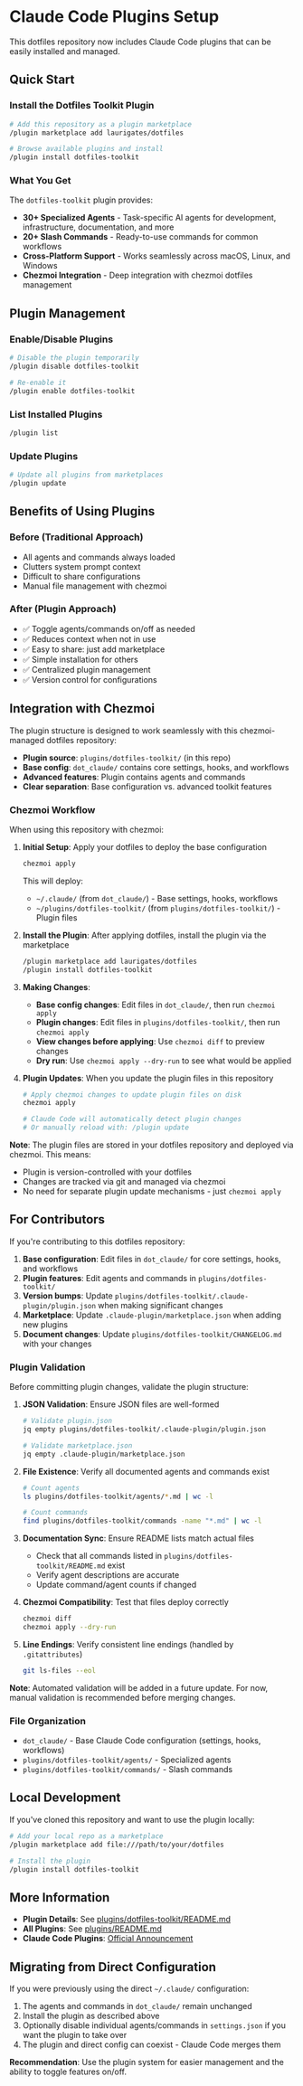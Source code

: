 # Claude Code Plugins Setup

This dotfiles repository now includes Claude Code plugins that can be easily installed and managed.

## Quick Start

### Install the Dotfiles Toolkit Plugin

```bash
# Add this repository as a plugin marketplace
/plugin marketplace add laurigates/dotfiles

# Browse available plugins and install
/plugin install dotfiles-toolkit
```

### What You Get

The `dotfiles-toolkit` plugin provides:

- **30+ Specialized Agents** - Task-specific AI agents for development, infrastructure, documentation, and more
- **20+ Slash Commands** - Ready-to-use commands for common workflows
- **Cross-Platform Support** - Works seamlessly across macOS, Linux, and Windows
- **Chezmoi Integration** - Deep integration with chezmoi dotfiles management

## Plugin Management

### Enable/Disable Plugins

```bash
# Disable the plugin temporarily
/plugin disable dotfiles-toolkit

# Re-enable it
/plugin enable dotfiles-toolkit
```

### List Installed Plugins

```bash
/plugin list
```

### Update Plugins

```bash
# Update all plugins from marketplaces
/plugin update
```

## Benefits of Using Plugins

### Before (Traditional Approach)
- All agents and commands always loaded
- Clutters system prompt context
- Difficult to share configurations
- Manual file management with chezmoi

### After (Plugin Approach)
- ✅ Toggle agents/commands on/off as needed
- ✅ Reduces context when not in use
- ✅ Easy to share: just add marketplace
- ✅ Simple installation for others
- ✅ Centralized plugin management
- ✅ Version control for configurations

## Integration with Chezmoi

The plugin structure is designed to work seamlessly with this chezmoi-managed dotfiles repository:

- **Plugin source**: `plugins/dotfiles-toolkit/` (in this repo)
- **Base config**: `dot_claude/` contains core settings, hooks, and workflows
- **Advanced features**: Plugin contains agents and commands
- **Clear separation**: Base configuration vs. advanced toolkit features

### Chezmoi Workflow

When using this repository with chezmoi:

1. **Initial Setup**: Apply your dotfiles to deploy the base configuration
   ```bash
   chezmoi apply
   ```
   This will deploy:
   - `~/.claude/` (from `dot_claude/`) - Base settings, hooks, workflows
   - `~/plugins/dotfiles-toolkit/` (from `plugins/dotfiles-toolkit/`) - Plugin files

2. **Install the Plugin**: After applying dotfiles, install the plugin via the marketplace
   ```bash
   /plugin marketplace add laurigates/dotfiles
   /plugin install dotfiles-toolkit
   ```

3. **Making Changes**:
   - **Base config changes**: Edit files in `dot_claude/`, then run `chezmoi apply`
   - **Plugin changes**: Edit files in `plugins/dotfiles-toolkit/`, then run `chezmoi apply`
   - **View changes before applying**: Use `chezmoi diff` to preview changes
   - **Dry run**: Use `chezmoi apply --dry-run` to see what would be applied

4. **Plugin Updates**: When you update the plugin files in this repository
   ```bash
   # Apply chezmoi changes to update plugin files on disk
   chezmoi apply

   # Claude Code will automatically detect plugin changes
   # Or manually reload with: /plugin update
   ```

**Note**: The plugin files are stored in your dotfiles repository and deployed via chezmoi. This means:
- Plugin is version-controlled with your dotfiles
- Changes are tracked via git and managed via chezmoi
- No need for separate plugin update mechanisms - just `chezmoi apply`

## For Contributors

If you're contributing to this dotfiles repository:

1. **Base configuration**: Edit files in `dot_claude/` for core settings, hooks, and workflows
2. **Plugin features**: Edit agents and commands in `plugins/dotfiles-toolkit/`
3. **Version bumps**: Update `plugins/dotfiles-toolkit/.claude-plugin/plugin.json` when making significant changes
4. **Marketplace**: Update `.claude-plugin/marketplace.json` when adding new plugins
5. **Document changes**: Update `plugins/dotfiles-toolkit/CHANGELOG.md` with your changes

### Plugin Validation

Before committing plugin changes, validate the plugin structure:

1. **JSON Validation**: Ensure JSON files are well-formed
   ```bash
   # Validate plugin.json
   jq empty plugins/dotfiles-toolkit/.claude-plugin/plugin.json

   # Validate marketplace.json
   jq empty .claude-plugin/marketplace.json
   ```

2. **File Existence**: Verify all documented agents and commands exist
   ```bash
   # Count agents
   ls plugins/dotfiles-toolkit/agents/*.md | wc -l

   # Count commands
   find plugins/dotfiles-toolkit/commands -name "*.md" | wc -l
   ```

3. **Documentation Sync**: Ensure README lists match actual files
   - Check that all commands listed in `plugins/dotfiles-toolkit/README.md` exist
   - Verify agent descriptions are accurate
   - Update command/agent counts if changed

4. **Chezmoi Compatibility**: Test that files deploy correctly
   ```bash
   chezmoi diff
   chezmoi apply --dry-run
   ```

5. **Line Endings**: Verify consistent line endings (handled by `.gitattributes`)
   ```bash
   git ls-files --eol
   ```

**Note**: Automated validation will be added in a future update. For now, manual validation is recommended before merging changes.

### File Organization

- `dot_claude/` - Base Claude Code configuration (settings, hooks, workflows)
- `plugins/dotfiles-toolkit/agents/` - Specialized agents
- `plugins/dotfiles-toolkit/commands/` - Slash commands

## Local Development

If you've cloned this repository and want to use the plugin locally:

```bash
# Add your local repo as a marketplace
/plugin marketplace add file:///path/to/your/dotfiles

# Install the plugin
/plugin install dotfiles-toolkit
```

## More Information

- **Plugin Details**: See [plugins/dotfiles-toolkit/README.md](./plugins/dotfiles-toolkit/README.md)
- **All Plugins**: See [plugins/README.md](./plugins/README.md)
- **Claude Code Plugins**: [Official Announcement](https://www.anthropic.com/news/claude-code-plugins)

## Migrating from Direct Configuration

If you were previously using the direct `~/.claude/` configuration:

1. The agents and commands in `dot_claude/` remain unchanged
2. Install the plugin as described above
3. Optionally disable individual agents/commands in `settings.json` if you want the plugin to take over
4. The plugin and direct config can coexist - Claude Code merges them

**Recommendation**: Use the plugin system for easier management and the ability to toggle features on/off.
